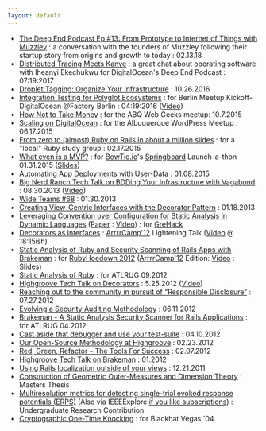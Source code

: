 ```yaml
---
layout: default
---
```

* [The Deep End Podcast Ep #13: From Prototype to Internet of Things with Muzzley](https://blog.digitalocean.com/deep-end-podcast-muzzley/) : a conversation with the founders of Muzzley following their startup story from origins and growth to today : 02.13.18
* [Distributed Tracing Meets Kanye](https://soundcloud.com/digitaloceanpodcast/distributed-tracing-meets-kanye) : a great chat about operating software with Iheanyi Ekechukwu for DigitalOcean's Deep End Podcast : 07:19:2017
* [Droplet Tagging: Organize Your Infrastructure](https://www.digitalocean.com/company/blog/droplet-tagging-organize-your-infrastructure/) : 10.26.2016
* [Integration Testing for Polyglot Ecosystems](http://www.slideshare.net/DavidWorth5/integration-testing-for-polyglot-ecosystems) : for Berlin Meetup Kickoff- DigitalOcean @Factory Berlin : 04:19:2016 ([Video](https://www.youtube.com/watch?v=0I2bJpXlYSw#t=02m22s))
* [How Not to Take Money](http://www.slideshare.net/david_e_worth/how-not-to-take-money) : for the ABQ Web Geeks meetup: 10.7.2015
* [Scaling on DigitalOcean](http://www.slideshare.net/david_e_worth/scaling-on-digitalocean) : for the Albuquerque WordPress Meetup : 06.17.2015
* [From zero to (almost) Ruby on Rails in about a million slides](http://www.slideshare.net/david_e_worth/from-zero-to-almost-rails-in-about-a-million-slides) : for a "local" Ruby study group : 02.17.2015
* [What even is a MVP?](https://bowtie.io/beta/blog/what-is-a-mvp.html) : for [BowTie.io](https://bowtie.io)'s [Springboard](https://springboard.bowtied.io/) Launch-a-thon  01.31.2015 ([Slides](http://www.slideshare.net/david_e_worth/what-even-is-a-mvp-for-bowtie-springboard))
* [Automating App Deployments with User-Data](https://www.digitalocean.com/company/blog/automating-application-deployments-with-user-data/) :  01.08.2015
* [Big Nerd Ranch Tech Talk on BDDing Your Infrastructure with Vagabond](http://daveworth.github.io/8_30_2013_BDD_Your_Infrastructure_with_Vagabond/#slide-0) :  08.30.2013 ([Video](http://vimeo.com/74387133))
* [Wide Teams #68](http://www.wideteams.com/2013/01/30/episode-68-david-worth-of-big-nerd-ranch/) :  01.30.2013
* [Creating View-Centric Interfaces with the Decorator Pattern](http://blog.bignerdranch.com/1702-creating-view-centric-interfaces-with-the-decorator-pattern/) :  01.18.2013
* [Leveraging Convention over Configuration for Static Analysis in Dynamic Languages](http://ensiwiki.ensimag.fr/images/7/70/GreHack-2012-talk-David_Worth_and_Justin_Collins-Leveraging_Convention_over_Configuration_for_Static_Analysis_in_Dynamic_Languages.pdf) ([Paper](http://ensiwiki.ensimag.fr/images/c/c5/GreHack-2012-Leveraging_Convention_over_Configuration_for_Static_Analysis_in_Dynamic_Languages.pdf) : [Video](http://www.youtube.com/watch?feature=player_embedded&v=tHUxZbNktxg)) : for [GreHack](http://grehack.org/en/)
* [Decorators as Interfaces](http://daveworth.github.io/ArrrrCamp_2012-DecoratorsAsInterfaces) : [ArrrrCamp'12](http://2012.arrrrcamp.be/) Lightening Talk ([Video](http://vimeo.com/groups/arrrrcamp/videos/51898787) @ 18:15ish)
* [Static Analysis of Ruby and Security Scanning of Rails Apps with Brakeman](http://daveworth.github.io/RubyHoedown_2012-StaticAnalysisAndSecurityAnalysisWithBrakeman) : for [RubyHoedown 2012](http://rubyhoedown.com/) ([ArrrrCamp'12](http://2012.arrrrcamp.be/) Edition: [Video](http://vimeo.com/groups/arrrrcamp/videos/51635385) : [Slides](http://daveworth.github.com/ArrrrCamp_2012-StaticAnalysisAndSecurityAnalysisWithBrakeman/))
* [Static Analysis of Ruby](http://daveworth.github.io/ATLRUG_07_2012-StaticAnalysisRuby/) : for ATLRUG 09.2012
* [Highgroove Tech Talk on Decorators](http://daveworth.github.io/5-25-2012-Highgroove-Tech-Talk---Decorators/) :  5.25.2012 ([Video](http://vimeo.com/42860016))
* [Reaching out to the community in pursuit of “Responsible Disclosure”](http://blog.bignerdranch.com/1702-creating-view-centric-interfaces-with-the-decorator-pattern/) : 07.27.2012
* [Evolving a Security Auditing Methodology](http://blog.bignerdranch.com/1641-evolving-a-security-auditing-methodology/) : 06.11.2012
* [Brakeman - A Static Analysis Security Scanner for Rails Applications](http://daveworth.github.io/ATLRUG_04_2012-BrakemanPresentation/) : for ATLRUG 04.2012
* [Cast aside that debugger and use your test-suite](http://blog.bignerdranch.com/1618-cast-aside-that-debugger-and-use-your-test-suite/) : 04.10.2012
* [Our Open-Source Methodology at Highgroove](http://blog.bignerdranch.com/1602-our-open-source-methodology-at-highgroove/) : 02.23.2012
* [Red, Green, Refactor – The Tools For Success](http://blog.bignerdranch.com/1593-red-green-refactor-the-tools-for-success/) : 02.07.2012
* [Highgroove Tech Talk on Brakeman](http://vimeo.com/35766582) : 01.2012
* [Using Rails localization outside of your views](http://blog.bignerdranch.com/1577-using-rails-localization-outside-of-your-views/) : 12.21.2011
* [Construction of Geometric Outer-Measures and Dimension Theory](/assets/DaveWorthThesis.pdf) : Masters Thesis
* [Multiresolution metrics for detecting single-trial evoked response potentials (ERPS)](http://www.unm.edu/~atlab/papers/conf/loring_hk0052.pdf) (Also via IEEEExplore [if you like subscriptions](http://ieeexplore.ieee.org/xpl/articleDetails.jsp?tp=&arnumber=1384583&searchWithin%3Dp_Authors%3A.QT.Worth%2C+D.E..QT.%26searchWithin%3Dp_Author_Ids%3A37943267400)) : Undergraduate Research Contribution
* [Cryptographic One-Time Knocking](/assets/bh-us-04-worth-up.pdf) : for Blackhat Vegas '04
